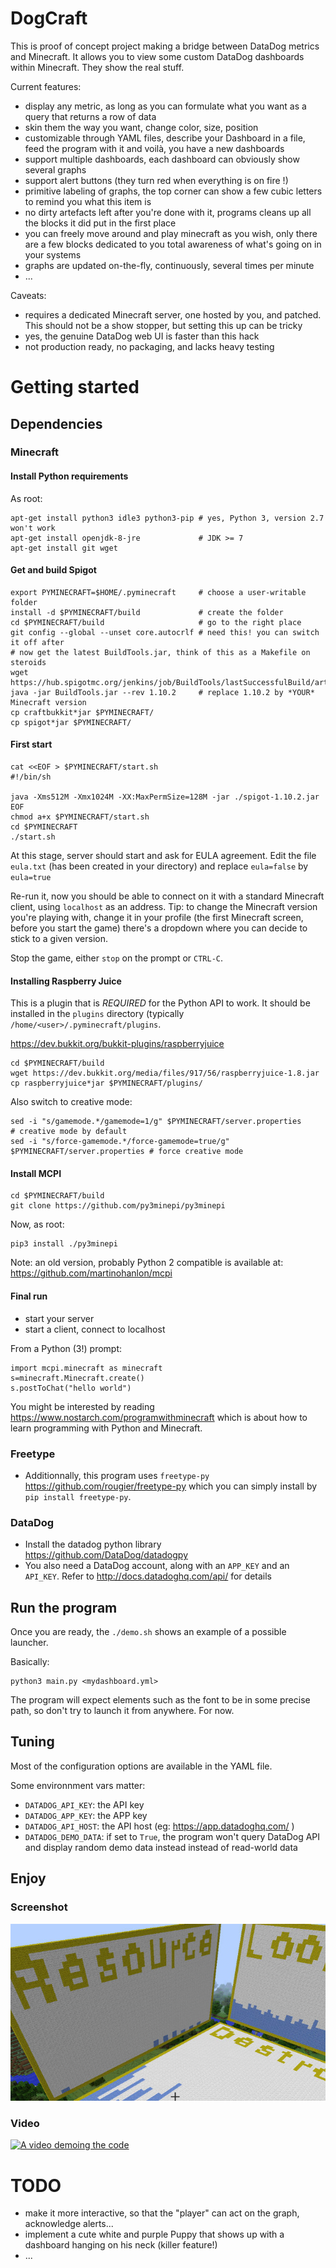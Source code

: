 # DogCraft

This is proof of concept project making a bridge between DataDog metrics and Minecraft.
It allows you to view some custom DataDog dashboards within Minecraft. They show the real stuff.

Current features:

- display any metric, as long as you can formulate what you want as a query that returns a row of data
- skin them the way you want, change color, size, position
- customizable through YAML files, describe your Dashboard in a file, feed the program with it and voilà, you have a new dashboards
- support multiple dashboards, each dashboard can obviously show several graphs
- support alert buttons (they turn red when everything is on fire !)
- primitive labeling of graphs, the top corner can show a few cubic letters to remind you what this item is
- no dirty artefacts left after you're done with it, programs cleans up all the blocks it did put in the first place
- you can freely move around and play minecraft as you wish, only there are a few blocks dedicated to you total awareness of what's going on in your systems
- graphs are updated on-the-fly, continuously, several times per minute
- ...

Caveats:

- requires a dedicated Minecraft server, one hosted by you, and patched. This should not be a show stopper, but setting this up can be tricky
- yes, the genuine DataDog web UI is faster than this hack
- not production ready, no packaging, and lacks heavy testing

# Getting started

## Dependencies

### Minecraft

#### Install Python requirements

As root:

```
apt-get install python3 idle3 python3-pip # yes, Python 3, version 2.7 won't work
apt-get install openjdk-8-jre             # JDK >= 7
apt-get install git wget
```

#### Get and build Spigot

```
export PYMINECRAFT=$HOME/.pyminecraft     # choose a user-writable folder
install -d $PYMINECRAFT/build             # create the folder
cd $PYMINECRAFT/build                     # go to the right place
git config --global --unset core.autocrlf # need this! you can switch it off after
# now get the latest BuildTools.jar, think of this as a Makefile on steroids
wget https://hub.spigotmc.org/jenkins/job/BuildTools/lastSuccessfulBuild/artifact/target/BuildTools.jar
java -jar BuildTools.jar --rev 1.10.2     # replace 1.10.2 by *YOUR* Minecraft version
cp craftbukkit*jar $PYMINECRAFT/
cp spigot*jar $PYMINECRAFT/
```

#### First start

```
cat <<EOF > $PYMINECRAFT/start.sh
#!/bin/sh

java -Xms512M -Xmx1024M -XX:MaxPermSize=128M -jar ./spigot-1.10.2.jar
EOF
chmod a+x $PYMINECRAFT/start.sh
cd $PYMINECRAFT
./start.sh
```

At this stage, server should start and ask for EULA agreement.
Edit the file `eula.txt` (has been created in your directory) and replace
`eula=false` by `eula=true`

Re-run it, now you should be able to connect on it with a standard Minecraft client,
using `localhost` as an address. Tip: to change the Minecraft version you're playing with,
change it in your profile (the first Minecraft screen, before you start the game) there's
a dropdown where you can decide to stick to a given version.

Stop the game, either `stop` on the prompt or `CTRL-C`.

#### Installing Raspberry Juice

This is a plugin that is *REQUIRED* for the Python API to work. It should be installed
in the `plugins` directory (typically `/home/<user>/.pyminecraft/plugins`.

https://dev.bukkit.org/bukkit-plugins/raspberryjuice

```
cd $PYMINECRAFT/build
wget https://dev.bukkit.org/media/files/917/56/raspberryjuice-1.8.jar
cp raspberryjuice*jar $PYMINECRAFT/plugins/
```

Also switch to creative mode:

```
sed -i "s/gamemode.*/gamemode=1/g" $PYMINECRAFT/server.properties                # creative mode by default
sed -i "s/force-gamemode.*/force-gamemode=true/g" $PYMINECRAFT/server.properties # force creative mode
```

#### Install MCPI

```
cd $PYMINECRAFT/build
git clone https://github.com/py3minepi/py3minepi
```

Now, as root:

```
pip3 install ./py3minepi
```

Note: an old version, probably Python 2 compatible is available at: https://github.com/martinohanlon/mcpi

#### Final run

- start your server
- start a client, connect to localhost

From a Python (3!) prompt:

```
import mcpi.minecraft as minecraft
s=minecraft.Minecraft.create()
s.postToChat("hello world")
```

You might be interested by reading https://www.nostarch.com/programwithminecraft which
is about how to learn programming with Python and Minecraft.

### Freetype

* Additionnally, this program uses `freetype-py` https://github.com/rougier/freetype-py which you can simply install by `pip install freetype-py`.

### DataDog

* Install the datadog python library https://github.com/DataDog/datadogpy
* You also need a DataDog account, along with an `APP_KEY` and an `API_KEY`. Refer to http://docs.datadoghq.com/api/ for details

## Run the program

Once you are ready, the `./demo.sh` shows an example of a possible launcher.

Basically:

```
python3 main.py <mydashboard.yml>
```

The program will expect elements such as the font to be in some precise path, so don't try to launch it from anywhere. For now.

## Tuning

Most of the configuration options are available in the YAML file.

Some environnment vars matter:

- `DATADOG_API_KEY`: the API key
- `DATADOG_APP_KEY`: the APP key
- `DATADOG_API_HOST`: the API host (eg: https://app.datadoghq.com/ )
- `DATADOG_DEMO_DATA`: if set to `True`, the program won't query DataDog API and display random demo data instead instead of read-world data

## Enjoy

### Screenshot

[![A typical screen capture](media/capture-640x360.jpg?raw=true)](media/capture.jpg?raw=true)

### Video

[![A video demoing the code](https://img.youtube.com/vi/B792Q_dMXrg/0.jpg)](https://www.youtube.com/watch?v=B792Q_dMXrg)

# TODO

- make it more interactive, so that the "player" can act on the graph, acknowledge alerts...
- implement a cute white and purple Puppy that shows up with a dashboard hanging on his neck (killer feature!)
- ...
